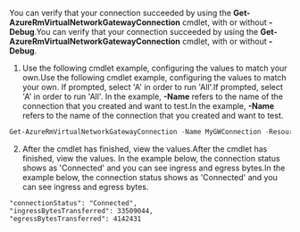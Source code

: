 <span data-ttu-id="8d484-101">You can verify that your connection succeeded by using the **Get-AzureRmVirtualNetworkGatewayConnection** cmdlet, with or without **-Debug**.</span><span class="sxs-lookup"><span data-stu-id="8d484-101">You can verify that your connection succeeded by using the **Get-AzureRmVirtualNetworkGatewayConnection** cmdlet, with or without **-Debug**.</span></span> 

1. <span data-ttu-id="8d484-102">Use the following cmdlet example, configuring the values to match your own.</span><span class="sxs-lookup"><span data-stu-id="8d484-102">Use the following cmdlet example, configuring the values to match your own.</span></span> <span data-ttu-id="8d484-103">If prompted, select 'A' in order to run 'All'.</span><span class="sxs-lookup"><span data-stu-id="8d484-103">If prompted, select 'A' in order to run 'All'.</span></span> <span data-ttu-id="8d484-104">In the example, **-Name** refers to the name of the connection that you created and want to test.</span><span class="sxs-lookup"><span data-stu-id="8d484-104">In the example, **-Name** refers to the name of the connection that you created and want to test.</span></span>

  ```powershell
  Get-AzureRmVirtualNetworkGatewayConnection -Name MyGWConnection -ResourceGroupName MyRG
  ```
2. <span data-ttu-id="8d484-105">After the cmdlet has finished, view the values.</span><span class="sxs-lookup"><span data-stu-id="8d484-105">After the cmdlet has finished, view the values.</span></span> <span data-ttu-id="8d484-106">In the example below, the connection status shows as 'Connected' and you can see ingress and egress bytes.</span><span class="sxs-lookup"><span data-stu-id="8d484-106">In the example below, the connection status shows as 'Connected' and you can see ingress and egress bytes.</span></span>
   
  ```
  "connectionStatus": "Connected",
  "ingressBytesTransferred": 33509044,
  "egressBytesTransferred": 4142431
  ```
  